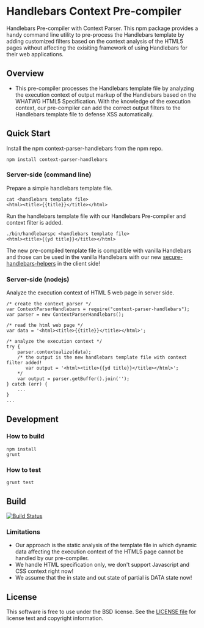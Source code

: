 Handlebars Context Pre-compiler
===============================

Handlebars Pre-compiler with Context Parser. This npm package provides a handy command line utility to pre-process the Handlebars template by adding customized filters based on the context analysis of the HTML5 pages without affecting the exisiting framework of using Handlebars for their web applications.

## Overview 

- This pre-compiler processes the Handlebars template file by analyzing the execution context of output markup of the Handlebars based on the WHATWG HTML5 Specification. With the knowledge of the execution context, our pre-compiler can add the correct output filters to the Handlebars template file to defense XSS automatically.

## Quick Start

Install the npm context-parser-handlebars from the npm repo.
```
npm install context-parser-handlebars
```

### Server-side (command line)

Prepare a simple handlebars template file.
```
cat <handlebars template file>
<html><title>{{title}}</title></html>
```

Run the handlebars template file with our Handlebars Pre-compiler and context filter is added.
```
./bin/handlebarspc <handlebars template file>
<html><title>{{yd title}}</title></html>
```

The new pre-compiled template file is compatible with vanilla Handlebars and those can be used in the vanilla Handlebars with our new <a href="https://github.com/yahoo/secure-handlebars-helpers">secure-handlebars-helpers</a> in the client side!

### Server-side (nodejs)

Analyze the execution context of HTML 5 web page in server side.
```
/* create the context parser */
var ContextParserHandlebars = require("context-parser-handlebars");
var parser = new ContextParserHandlebars();

/* read the html web page */
var data = '<html><title>{{title}}</title></html>';

/* analyze the execution context */
try {
    parser.contextualize(data);
    /* the output is the new handlebars template file with context filter added! 
       var output = '<html><title>{{yd title}}</title></html>';
    */
    var output = parser.getBuffer().join('');
} catch (err) {
    ...
}
...
```

## Development

### How to build
```
npm install
grunt
```

### How to test
```
grunt test
```

## Build

[![Build Status](https://travis-ci.org/yahoo/context-parser-handlebars.svg?branch=master)](https://travis-ci.org/yahoo/context-parser-handlebars)

### Limitations

- Our approach is the static analysis of the template file in which dynamic data affecting the execution context of the HTML5 page cannot be handled by our pre-compiler.
- We handle HTML specification only, we don't support Javascript and CSS context right now!
- We assume that the in state and out state of partial is DATA state now!

## License

This software is free to use under the BSD license.
See the [LICENSE file][] for license text and copyright information.

[LICENSE file]: ./LICENSE

